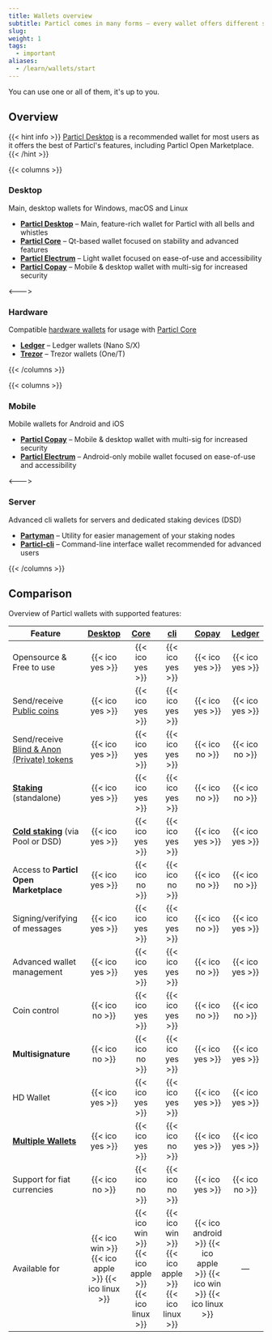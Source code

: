 ```yaml
---
title: Wallets overview
subtitle: Particl comes in many forms – every wallet offers different set of features – choosing one depends on your needs 
slug:
weight: 1
tags:
  - important
aliases:
  - /learn/wallets/start
---
```


You can use one or all of them, it's up to you.

## Overview

{{< hint info >}}
[Particl Desktop](/tutorial/wallets/particl-desktop/) is a recommended wallet for most users as it offers the best of Particl's features, including Particl Open Marketplace.
{{< /hint >}}


{{< columns >}}

### Desktop

Main, desktop wallets for Windows, macOS and Linux

- **[Particl Desktop](/tutorial/wallets/particl-desktop/)** – Main, feature-rich wallet for Particl with all bells and whistles
- **[Particl Core](/tutorial/wallets/particl-core/)** – Qt-based wallet focused on stability and advanced features
- **[Particl Electrum](/tutorial/wallets/particl-electrum/)** – Light wallet focused on ease-of-use and accessibility
- **[Particl Copay](/tutorial/wallets/particl-copay/)** – Mobile & desktop wallet with multi-sig for increased security

<--->

### Hardware

Compatible [hardware wallets](/learn/wallets/hardware/) for usage with [Particl Core](/tutorial/wallets/particl-core/)

- **[Ledger](/tutorial/wallets/ledger/)** – Ledger wallets (Nano S/X)
- **[Trezor](/tutorial/wallets/trezor/)** – Trezor wallets (One/T)

{{< /columns >}}


{{< columns >}}

### Mobile

Mobile wallets for Android and iOS

- **[Particl Copay](/tutorial/wallets/particl-copay/)** – Mobile & desktop wallet with multi-sig for increased security
- **[Particl Electrum](/tutorial/wallets/particl-electrum/)** – Android-only mobile wallet focused on ease-of-use and accessibility


<--->

### Server

Advanced cli wallets for servers and dedicated staking devices (DSD)

- **[Partyman](/learn/staking/partyman/)** – Utility for easier management of your staking nodes
- **[Particl-cli](/tutorial/wallets/particl-cli/)** – Command-line interface wallet recommended for advanced users

{{< /columns >}}



## Comparison

Overview of Particl wallets with supported features:

| Feature | [Desktop](/tutorial/wallets/particl-desktop/) | [Core](/tutorial/wallets/particl-core/) | [cli](/tutorial/wallets/particl-cli/) | [Copay](/tutorial/wallets/particl-copay/) | [Ledger](/tutorial/ledger/) |
| ------- | :--------------:|:----------:|:-----------:|:-------------:|:------:|
| Opensource & Free to use | {{< ico yes >}} | {{< ico yes >}} | {{< ico yes >}} | {{< ico yes >}} | {{< ico yes >}} |
| Send/receive [Public coins](/learn/transaction-types/) | {{< ico yes >}} | {{< ico yes >}} | {{< ico yes >}} | {{< ico yes >}} | {{< ico yes >}} |
| Send/receive [Blind & Anon (Private) tokens](/learn/transaction-types/) | {{< ico yes >}} | {{< ico yes >}} | {{< ico yes >}} | {{< ico no >}} | {{< ico no >}} |
| **[Staking](/learn/staking/)** (standalone) | {{< ico yes >}} | {{< ico yes >}} | {{< ico yes >}} | {{< ico no >}} | {{< ico no >}} |
| **[Cold staking](/learn/staking/#cold-staking)** (via Pool or DSD) | {{< ico yes >}} | {{< ico yes >}} | {{< ico yes >}} | {{< ico yes >}} | {{< ico yes >}} |
| Access to **Particl Open Marketplace** | {{< ico yes >}} | {{< ico no >}} | {{< ico no >}} | {{< ico no >}} | {{< ico no >}} |
| Signing/verifying of messages | {{< ico yes >}} | {{< ico yes >}} | {{< ico yes >}} | {{< ico no >}} | {{< ico yes >}} |
| Advanced wallet management | {{< ico yes >}} | {{< ico yes >}} | {{< ico yes >}} | {{< ico no >}} | {{< ico yes >}} |
| Coin control | {{< ico no >}} | {{< ico yes >}} | {{< ico yes >}} | {{< ico no >}} | {{< ico no >}} |
| **Multisignature** | {{< ico no >}} | {{< ico no >}} | {{< ico yes >}} | {{< ico yes >}} | {{< ico yes >}} |
| HD Wallet | {{< ico yes >}} | {{< ico yes >}} | {{< ico yes >}} | {{< ico yes >}} | {{< ico yes >}} |
| **[Multiple Wallets](/tutorial/multiwallet/)** | {{< ico yes >}} | {{< ico yes >}} | {{< ico no >}} | {{< ico yes >}} | {{< ico yes >}} |
| Support for fiat currencies | {{< ico no >}} | {{< ico no >}} | {{< ico no >}} | {{< ico yes >}} | {{< ico no >}} |
| Available for | {{< ico win >}} {{< ico apple >}} {{< ico linux >}} | {{< ico win >}} {{< ico apple >}} {{< ico linux >}} | {{< ico win >}} {{< ico apple >}} {{< ico linux >}} | {{< ico android >}} {{< ico apple >}} {{< ico win >}} {{< ico linux >}} | — |
